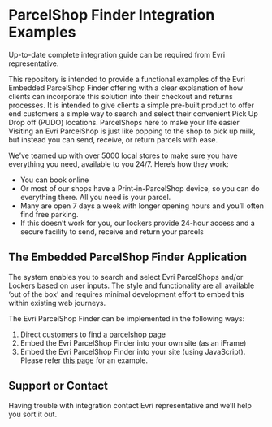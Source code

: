 # ParcelShop Finder Integration Examples

Up-to-date complete integration guide can be required from Evri representative.

This repository is intended to provide a functional examples of the Evri Embedded ParcelShop Finder offering with a clear explanation of how clients can incorporate this solution into their checkout and returns processes. It is intended to give clients a simple pre-built product to offer end customers a simple way to search and select their convenient Pick Up Drop off (PUDO) locations.
ParcelShops here to make your life easier
Visiting an Evri ParcelShop is just like popping to the shop to pick up milk, but instead you can send, receive, or return parcels with ease.

We’ve teamed up with over 5000 local stores to make sure you have everything you need, available to you 24/7. Here’s how they work:

- You can book online
- Or most of our shops have a Print-in-ParcelShop device, so you can do everything there. All you need is your parcel.
- Many are open 7 days a week with longer opening hours and you’ll often find free parking.
- If this doesn’t work for you, our lockers provide 24-hour access and a secure facility to send, receive and return your parcels

## The Embedded ParcelShop Finder Application

The system enables you to search and select Evri ParcelShops and/or Lockers based on user inputs. The style and functionality are all available ‘out of the box’ and requires minimal development effort to embed this within existing web journeys.

The Evri ParcelShop Finder can be implemented in the following ways:

1. Direct customers to [find a parcelshop page](https://df.sit.evricloud.co.uk/find-a-parcelshop)
2. Embed the Evri ParcelShop Finder into your own site (as an iFrame)
3. Embed the Evri ParcelShop Finder into your site (using JavaScript). Please refer [this page](https://evri-parcelshop-finder.github.io/examples/) for an example.

## Support or Contact

Having trouble with integration contact Evri representative and we’ll help you sort it out.
